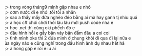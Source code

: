 ;> trong vòng tháng9 mình gặp nhau e nhó<br>
;> cơm nước đi e nhó ,tối tối a nhắn<br>
;> sao a thấy mấy đứa nghèo đéo bằng ai mà hay ganh tị nhìu quá<br>
;> a học c# chơi chơi thôi lâu lâu  mới push code nha e<br>
;> học .net thì cũng oki phếch đó e<br>
;> đâu hình hồi e gầy bận váy bận đầm đâu a coi coi<br>
;> tình mình oke thì 2 đứa mình ở chung khỏi đi qua đi lại nữa e<br>
ủa ngày nào e cũng nghĩ trong đầu hình ảnh đụ nhau hết hả<br>
;> a hong gặp e ròi e iu ai
